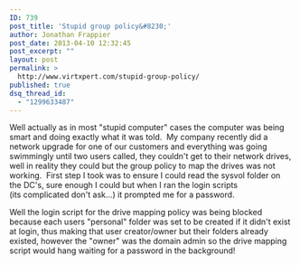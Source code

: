 ```yaml
---
ID: 739
post_title: 'Stupid group policy&#8230;'
author: Jonathan Frappier
post_date: 2013-04-10 12:32:45
post_excerpt: ""
layout: post
permalink: >
  http://www.virtxpert.com/stupid-group-policy/
published: true
dsq_thread_id:
  - "1299633487"
---
```

Well actually as in most "stupid computer" cases the computer was being smart and doing exactly what it was told.  My company recently did a network upgrade for one of our customers and everything was going swimmingly until two users called, they couldn't get to their network drives, well in reality they could but the group policy to map the drives was not working.  First step I took was to ensure I could read the sysvol folder on the DC's, sure enough I could but when I ran the login scripts (its complicated don't ask...) it prompted me for a password.

Well the login script for the drive mapping policy was being blocked because each users "personal" folder was set to be created if it didn't exist at login, thus making that user creator/owner but their folders already existed, however the "owner" was the domain admin so the drive mapping script would hang waiting for a password in the background!